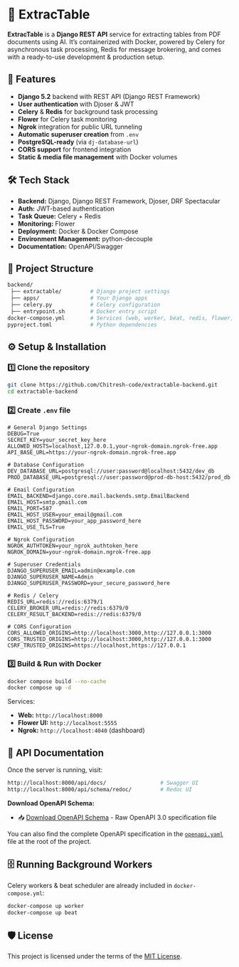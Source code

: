 # 📄 ExtracTable

**ExtracTable** is a **Django REST API** service for extracting tables from PDF documents using AI.
It’s containerized with Docker, powered by Celery for asynchronous task processing, Redis for message brokering, and comes with a ready-to-use development & production setup.

## 🚀 Features

* **Django 5.2** backend with REST API (Django REST Framework)
* **User authentication** with Djoser & JWT
* **Celery** & **Redis** for background task processing
* **Flower** for Celery task monitoring
* **Ngrok** integration for public URL tunneling
* **Automatic superuser creation** from `.env`
* **PostgreSQL-ready** (via `dj-database-url`)
* **CORS support** for frontend integration
* **Static & media file management** with Docker volumes

## 🛠 Tech Stack

* **Backend:** Django, Django REST Framework, Djoser, DRF Spectacular
* **Auth:** JWT-based authentication
* **Task Queue:** Celery + Redis
* **Monitoring:** Flower
* **Deployment:** Docker & Docker Compose
* **Environment Management:** python-decouple
* **Documentation:** OpenAPI/Swagger

## 📂 Project Structure

```bash
backend/
 ├── extractable/         # Django project settings
 ├── apps/                # Your Django apps
 ├── celery.py            # Celery configuration
 ├── entrypoint.sh        # Docker entry script
docker-compose.yml        # Services (web, worker, beat, redis, flower, ngrok)
pyproject.toml            # Python dependencies
```

## ⚙️ Setup & Installation

### 1️⃣ Clone the repository

```bash
git clone https://github.com/Chitresh-code/extractable-backend.git
cd extractable-backend
```

### 2️⃣ Create `.env` file

```env
# General Django Settings
DEBUG=True
SECRET_KEY=your_secret_key_here
ALLOWED_HOSTS=localhost,127.0.0.1,your-ngrok-domain.ngrok-free.app
API_BASE_URL=https://your-ngrok-domain.ngrok-free.app

# Database Configuration
DEV_DATABASE_URL=postgresql://user:password@localhost:5432/dev_db
PROD_DATABASE_URL=postgresql://user:password@prod-db-host:5432/prod_db

# Email Configuration
EMAIL_BACKEND=django.core.mail.backends.smtp.EmailBackend
EMAIL_HOST=smtp.gmail.com
EMAIL_PORT=587
EMAIL_HOST_USER=your_email@gmail.com
EMAIL_HOST_PASSWORD=your_app_password_here
EMAIL_USE_TLS=True

# Ngrok Configuration
NGROK_AUTHTOKEN=your_ngrok_authtoken_here
NGROK_DOMAIN=your-ngrok-domain.ngrok-free.app

# Superuser Credentials
DJANGO_SUPERUSER_EMAIL=admin@example.com
DJANGO_SUPERUSER_NAME=Admin
DJANGO_SUPERUSER_PASSWORD=your_secure_password_here

# Redis / Celery
REDIS_URL=redis://redis:6379/1
CELERY_BROKER_URL=redis://redis:6379/0
CELERY_RESULT_BACKEND=redis://redis:6379/0

# CORS Configuration
CORS_ALLOWED_ORIGINS=http://localhost:3000,http://127.0.0.1:3000
CORS_TRUSTED_ORIGINS=http://localhost:3000,http://127.0.0.1:3000
CSRF_TRUSTED_ORIGINS=https://localhost,https://127.0.0.1
```

### 3️⃣ Build & Run with Docker

```bash
docker compose build --no-cache
docker compose up -d
```

Services:

* **Web:** `http://localhost:8000`
* **Flower UI:** `http://localhost:5555`
* **Ngrok:** `http://localhost:4040` (dashboard)

## 📜 API Documentation

Once the server is running, visit:

```bash
http://localhost:8000/api/docs/                 # Swagger UI
http://localhost:8000/api/schema/redoc/         # Redoc UI
```

**Download OpenAPI Schema:**

* 📥 [Download OpenAPI Schema](http://localhost:8000/api/schema/) - Raw OpenAPI 3.0 specification file

You can also find the complete OpenAPI specification in the [`openapi.yaml`](https://github.com/Chitresh-code/extractable-backend/blob/main/openapi.yaml) file at the root of the project.

## 🗄 Running Background Workers

Celery workers & beat scheduler are already included in `docker-compose.yml`:

```bash
docker-compose up worker
docker-compose up beat
```

## 🛡 License

This project is licensed under the terms of the [MIT License](https://github.com/Chitresh-code/extractable-backend/blob/main/LICENSE).

